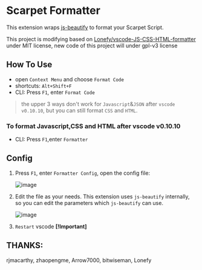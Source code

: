 # Scarpet Formatter

This extension wraps [js-beautify](https://github.com/beautify-web/js-beautify) to format your Scarpet Script.

This project is modifying based on [Lonefy/vscode-JS-CSS-HTML-formatter](https://github.com/Lonefy/vscode-JS-CSS-HTML-formatter) under MIT license, new code of this project will under gpl-v3 license

## How To Use

*  open `Context Menu` and choose `Format Code`
*  shortcuts: `Alt+Shift+F`
*  CLI: Press `F1`, enter `Format Code`

>the upper 3 ways don't work for `Javascript`&`JSON` after `vscode v0.10.10`, but you can still format `CSS` and `HTML`.

### To format **Javascript,CSS and HTML** after vscode v0.10.10
*  CLI: Press `F1`,enter `Formatter`

## Config

1. Press `F1`, enter `Formatter Config`, open the config file:

   ![image](https://cloud.githubusercontent.com/assets/7921431/15070016/2bf251a4-13b4-11e6-8ebe-eefaa6adcbf6.png)

2. Edit the file as your needs. This extension uses `js-beautify` internally, so you can edit the parameters which `js-beautify` can use.

   ![image](https://cloud.githubusercontent.com/assets/7921431/15069887/47ee136c-13b3-11e6-9505-4a3b378be601.png)

3. `Restart` vscode  **[!Important]**



## THANKS:
rjmacarthy, zhaopengme, Arrow7000, bitwiseman, Lonefy
